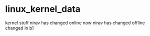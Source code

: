 # linux_kernel_data
kernel stuff
nirav has changed online
now nirav has changed offline
changed in b1
